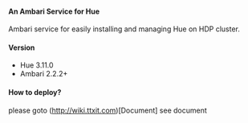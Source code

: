 #### An Ambari Service for Hue
Ambari service for easily installing and managing Hue on HDP cluster.

#### Version
- Hue 3.11.0
- Ambari 2.2.2+

#### How to deploy?
please goto (http://wiki.ttxit.com)[Document] see document